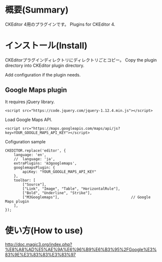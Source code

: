 # 概要(Summary)

CKEditor 4用のプラグインです。
Plugins for CKEditor 4.

# インストール(Install)
CKEditorプラグインディレクトリにディレクトリごとコピー。
Copy the plugin directory into CKEditor plugin directory.

Add configuration if the plugin needs.

## Google Maps plugin

It requires jQuery library.

```
<script src="https://code.jquery.com/jquery-1.12.4.min.js"></script>
```
Load Google Maps API.

```
<script src="https://maps.googleapis.com/maps/api/js?key=YOUR_GOOGLE_MAPS_API_KEY"></script>
```

Cofiguration sample
```
CKEDITOR.replace('editor', {
	language: 'en',
	//	language: 'ja',
	extraPlugins: 'm3googlemaps',
	googlemapsPlugin: {
		apiKey: "YOUR_GOOGLE_MAPS_API_KEY"
	},
	toolbar: [
		["Source"],                                  
		["Link", "Image", "Table", "HorizontalRule"],
		["Bold", "Underline", "Strike"],             
		["M3Googlemaps"],                                 // Google Maps plugin
	],
});
```

# 使い方(How to use)

http://doc.magic3.org/index.php?%E8%A8%AD%E5%AE%9A%E6%96%B9%E6%B3%95%2FGoogle%E3%83%9E%E3%83%83%E3%83%97
